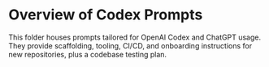 # Overview of Codex Prompts

This folder houses prompts tailored for OpenAI Codex and ChatGPT usage. They provide scaffolding, tooling, CI/CD, and onboarding instructions for new repositories, plus a codebase testing plan.
